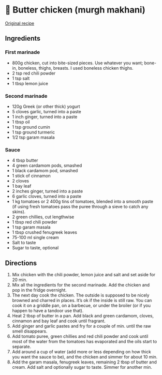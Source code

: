 # 🍛 Butter chicken (murgh makhani)

[Original recipe](https://www.reddit.com/r/food/comments/d1a962/homemade_butter_chicken_with_garlic_naan/ezk2m4a/)

## Ingredients

### First marinade

- 800g chicken, cut into bite-sized pieces. Use whatever you want; bone-in,
  boneless, thighs, breasts. I used boneless chicken thighs.
- 2 tsp red chili powder
- 1 tsp salt
- 1 tbsp lemon juice

### Second marinade

- 120g Greek (or other thick) yogurt
- 5 cloves garlic, turned into a paste
- 1 inch ginger, turned into a paste
- 1 tbsp oil
- 1 tsp ground cumin
- 1 tsp ground turmeric
- 1/2 tsp garam masala

### Sauce

- 4 tbsp butter
- 4 green cardamom pods, smashed
- 1 black cardamom pod, smashed
- 1 stick of cinnamon
- 2 cloves
- 1 bay leaf
- 2 inches ginger, turned into a paste
- 6 garlic cloves, turned into a paste
- 1 kg tomatoes or 2 400g tins of tomatoes, blended into a smooth paste (if
  using fresh tomatoes pass the puree through a sieve to catch any skins).
- 2 green chillies, cut lengthwise
- 1 tbsp red chili powder
- 1 tsp garam masala
- 1 tbsp crushed fenugreek leaves
- 75-100 ml single cream
- Salt to taste
- Sugar to taste, optional

## Directions

1. Mix chicken with the chili powder, lemon juice and salt and set aside for 20
   min.
2. Mix all the ingredients for the second marinade. Add the chicken and pop in
   the fridge overnight.
3. The next day cook the chicken. The outside is supposed to be nicely browned
   and charred in places. It’s ok if the inside is still raw. You can cook it on
   a griddle pan, on a barbecue, or under the broiler (or if you happen to have
   a tandoor use that).
4. Heat 2 tbsp of butter in a pan. Add black and green cardamom, cloves,
   cinnamon and bay leaf and cook until fragrant.
5. Add ginger and garlic pastes and fry for a couple of min. until the raw smell
   disappears.
6. Add tomato puree, green chillies and red chili powder and cook until most of
   the water from the tomatoes has evaporated and the oils start to separate.
7. Add around a cup of water (add more or less depending on how thick you want
   the sauce to be), and the chicken and simmer for about 10 min.
8. Add the garam masala, fenugreek leaves, remaining 2 tbsp of butter and cream.
   Add salt and optionally sugar to taste. Simmer for another min.
